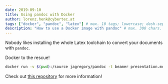 ```yaml
---
date: 2019-09-10
title: Using pandoc with Docker
author: lorenz.henk@cybertec.at
tags: ["docker", "pandoc", "latex"] # max. 10 tags; lowercase; dash-separated
description: "How to use a Docker image with pandoc" # max. 300 chars.
---
```


Nobody likes installing the whole Latex toolchain to convert your documents with `pandoc`.

Docker to the rescue!

```bash
docker run -v $(pwd):/source jagregory/pandoc -t beamer presentation.md presentation.pdf
```

Check out [this repository](https://github.com/jagregory/pandoc-docker) for more information!
